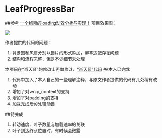 # LeafProgressBar
##参考
[一个绚丽的loading动效分析与实现！](http://blog.csdn.net/tianjian4592/article/details/44538605)
项目效果图：

![](http://img.blog.csdn.net/20150322173842391?watermark/2/text/aHR0cDovL2Jsb2cuY3Nkbi5uZXQvdGlhbmppYW40NTky/font/5a6L5L2T/fontsize/400/fill/I0JBQkFCMA==/dissolve/70/gravity/Center)

作者提供的代码的问题：
1. 背景图和风扇分别以图片的形式添加，屏幕适配存在问题
2. 结构和流程完整，但是不少细节未处理

本项目在“肖天师”的修改上再做修改，[“肖天师”代码](https://github.com/cpxiao/LeafProgressBar)
##本人已完成
1. 代码中加入了本人自己的一些理解注释，与原文作者提供的代码有几处稍有改动
2. 增加了对wrap_content的支持
3. 增加了对padding的支持
4. 加载完成后的处理动画

##待完成
1. 转动速度、叶子数量与加载速率的关联
2. 叶子到达终点位置时，有时候会微露
